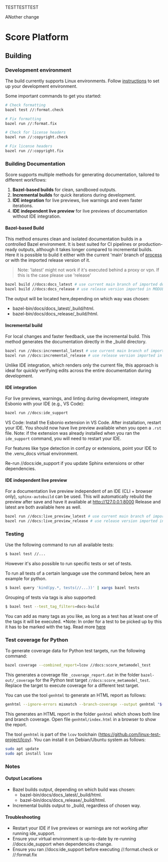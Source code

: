 TESTTESTTEST


ANother change
# Score Platform

## Building

### Development environment
The build currently supports Linux environments.
Follow [instructions](https://eclipse-score.github.io/score/main/contribute/development/index.html) to set up your development environment.

Some important commands to get you started:

```sh
# Check formatting
bazel test //:format.check

# Fix formatting
bazel run //:format.fix

# Check for license headers
bazel run //:copyright.check

# Fix license headers
bazel run //:copyright.fix
```

### Building Documentation

Score supports multiple methods for generating documentation, tailored to different workflows:
1. **Bazel-based builds** for clean, sandboxed outputs.
2. **Incremental builds** for quick iterations during development.
3. **IDE integration** for live previews, live warnings and even faster iterations.
4. **IDE independent live preview** for live previews of documentation without IDE integration.

#### Bazel-based Build

This method ensures clean and isolated documentation builds in a controlled Bazel environment.
It is best suited for CI pipelines or production-ready outputs, although it takes longer compared to
incremental builds.
Here it is possible to build it either with the current 'main' branch of [process](https://github.com/eclipse-score/process_description) or with the imported release version of it.


> Note: 'latest' might not work if it's executed behind a proxy or vpn. If this is the case please use 'release'


```sh
bazel build //docs:docs_latest # use current main branch of imported docs repositories (e.g. process_description)
bazel build //docs:docs_release # use release version imported in MODULE.bazel
```
The output will be located here,depending on which way was chosen: 
- bazel-bin/docs/docs_latest/_build/html. 
- bazel-bin/docs/docs_release/_build/html. 



#### Incremental build

For local changes and faster feedback, use the incremental build.
This method generates the documentation directly in the _build directory.

```sh
bazel run //docs:incremental_latest # use current main branch of imported docs repositories (e.g. process_description)
bazel run //docs:incremental_release # use release version imported in MODULE.bazel
```
Unlike IDE integration, which renders only the current file, this approach is ideal for quickly
verifying edits across the entire documentation during development.


#### IDE integration

For live previews, warnings, and linting during development,
integrate Esbonio with your IDE (e.g., VS Code):

```sh
bazel run //docs:ide_support
```

VS Code: Install the Esbonio extension in VS Code. After installation, restart your IDE.
You should now have live preview available when you open a `.rst` file.
Note: if the extension was already installed when you ran the `ide_support` command,
you will need to restart your IDE.

For features like type detection in conf.py or extensions,
point your IDE to the .venv_docs virtual environment.

Re-run //docs:ide_support if you update Sphinx extensions or other dependencies.

#### IDE independent live preview

For a documentation live preview independent of an IDE (CLI + browser only), `sphinx-autobuild` can be used.
This will automatically rebuild the preview after save and have it available at http://127.0.0.1:8000
Release and latest are both available here as well.
```sh
bazel run //docs:live_preview_latest # use current main branch of imported docs repositories (e.g. process_description)
bazel run //docs:live_preview_release # use release version imported in MODULE.bazel
```


### Testing

Use the following command to run all available tests:

```sh
$ bazel test //...
```

However it's also  possible to run specific tests or set of tests.

To run all tests of a certain language use the command below, here an example for python.
```sh
$ bazel query 'kind(py.*, tests(//...))' | xargs bazel tests
```

Grouping of tests via tags is also supported:
```sh
$ bazel test --test_tag_filters=docs-build
```
You can add as many tags as you like, as long as a test has at least one of the tags it will be executed.
*Note: In order for a test to be picked up by this it has to be marked with the tag. Read more [here](/tools/testing/pytest/README.md)


### Test coverage for Python

To generate coverage data for Python test targets, run the following command:
```sh
bazel coverage --combined_report=lcov //docs:score_metamodel_test
```
This generates a coverage file `_coverage_report.dat` in the folder `bazel-out/_coverage` for the Python test target `//docs:score_metamodel_test`.
Replace the target to execute coverage for a different test target.

You can use the tool `genhtml` to generate an HTML report as follows:
```sh
genhtml --ignore-errors mismatch --branch-coverage --output genhtml "$(bazel info output_path)/_coverage/_coverage_report.dat"
```
This generates an HTML report in the folder `genhtml` which shows both line and branch coverage. Open file `genhtml/index.html` in a browser to show the report.

The tool `genhtml` is part of the `lcov` toolchain (https://github.com/linux-test-project/lcov).
You can install it on Debian/Ubuntu system as follows:
```sh
sudo apt update
sudo apt install lcov
```


### Notes
#### Output Locations
* Bazel builds output, depending on which build was chosen:
    - bazel-bin/docs/docs_latest/_build/html. 
    - bazel-bin/docs/docs_release/_build/html. 
* Incremental builds output to _build, regardless of chosen way.

#### Troubleshooting
* Restart your IDE if live previews or warnings are not working after running ide_support.
* Ensure your virtual environment is up-to-date by re-running //docs:ide_support when dependencies
  change.
* Ensure you ran //docs:ide_support before executing //:format.check or //:format.fix
